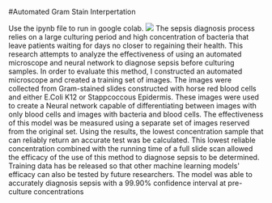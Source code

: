 #Automated Gram Stain Interpertation

Use the ipynb file to run in google colab. 
![](https://private-user-images.githubusercontent.com/163483028/364887424-7309adfa-7561-43bf-90ab-d692df463064.jpg)
The sepsis diagnosis process relies on a large culturing period and high concentration of bacteria that leave patients waiting for days no closer to regaining their health. This research attempts to analyze the effectiveness of using an automated microscope and neural network to diagnose sepsis before culturing samples. In order to evaluate this method, I constructed an automated microscope and created a training set of images. The images were collected from Gram-stained slides constructed with horse red blood cells and either E.Coli K12 or Stappcoccous Epidermis. These images were used to create a Neural network capable of differentiating between images with only blood cells and images with bacteria and blood cells. The effectiveness of this model was be measured using a separate set of images reserved from the original set. Using the results, the lowest concentration sample that can reliably return an accurate test was be calculated. This lowest reliable concentration combined with the running time of a full slide scan allowed the efficacy of the use of this method to diagnose sepsis to be determined. Training data has be released so that other machine learning models' efficacy can also be tested by future researchers. The model was able to accurately diagnosis sepsis with a 99.90% confidence interval at pre-culture concentrations
